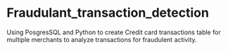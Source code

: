 # Fraudulant_transaction_detection
Using PosgresSQL and Python to create Credit card transactions table for multiple merchants to analyze transactions for fraudulent activity.  
